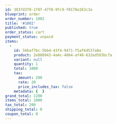 ```yaml
---
id: 3837d3f8-1f8f-47f8-9fc9-f0178e263c3a
blueprint: order
order_number: 1002
title: '#1002'
published: true
order_status: cart
payment_status: unpaid
items:
  -
    id: 56baf7bc-5bb4-43f4-9471-f5af64537a8a
    product: 2e888943-4a4c-4864-af48-632ed593bc7a
    variant: null
    quantity: 1
    total: 1000
    tax:
      amount: 200
      rate: 20
      price_includes_tax: false
    metadata: {  }
grand_total: 1200
items_total: 1000
tax_total: 200
shipping_total: 0
coupon_total: 0
---
```

